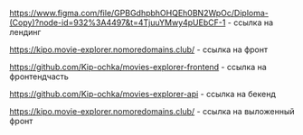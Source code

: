 https://www.figma.com/file/GPBGdhpbhOHQEh0BN2WpOc/Diploma-(Copy)?node-id=932%3A4497&t=4TjuuYMwy4pUEbCF-1 - ссылка на лендинг

https://kipo.movie-explorer.nomoredomains.club/ - ссылка на фронт

https://github.com/Kip-ochka/movies-explorer-frontend - ссылка на фронтендчасть

https://github.com/Kip-ochka/movies-explorer-api - ссылка на бекенд

https://kipo.movie-explorer.nomoredomains.club/ - ссылка на выложенный фронт
